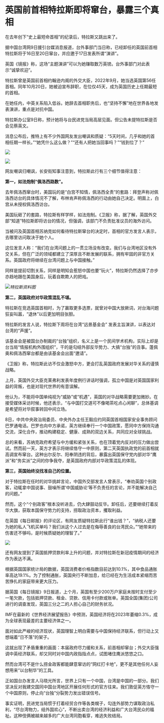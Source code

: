 # 英国前首相特拉斯即将窜台，暴露三个真相

在去年创下“史上最短命首相”的纪录后，特拉斯又跳出来了。

据中国台湾网9日援引台媒消息报道，台外事部门当日称，已经卸任的英国前首相特拉斯将于16日至20日窜台，并应邀于17日发表所谓“演讲”。

英国《镜报》称，这场“主题演讲”可以为她赚取数万英镑。台外事部门对此表示“诚挚欢迎”。

特拉斯曾是英国前首相约翰逊内阁的外交大臣，2022年9月，她当选英国第56任首相。同年10月20日，她被迫宣布辞职，在位仅45天，成为英国历史上任期最短的首相。

在她任内，中英关系陷入低谷。她辞去首相职务后，也“坚持不懈”地在世界各地发表演讲，重点是对抗中国。

特拉斯办公室9日称，预计她将与台民进党当局高层见面。但公告未提特拉斯是否会见蔡英文。

消息公布后，推特上有不少外国网友发出嘲讽和质疑：“5天时间，几乎和她的首相任期一样长。”“她凭什么这么做？”“还有人把她当回事吗？”“钱到位了？”

![](https://inews.gtimg.com/newsapp_bt/0/15792272407/1000)

![](https://inews.gtimg.com/newsapp_bt/0/15792272408/1000)

网友嘲讽归嘲讽，长安街知事注意到，特拉斯此行有三个细节值得注意：

**第一，如法炮制“佩洛西路数”。**

去年佩洛西窜台时，美国玩的是“白宫不知情，佩洛西全责”的套路：拜登声称对佩洛西访台的具体情况不了解，布林肯声称佩洛西的行动由她自己决定。明面上，白宫从未授权佩洛西访台。

美国玩砸了的套路，特拉斯有样学样，如法炮制。《卫报》称，据了解，英国外交部“知道”特拉斯即将访台的情况，但强调，该部门不负责批准议员的海外访问。

当被问及英国首相苏纳克如何看待特拉斯窜台的决定时，首相的官方发言人表示，去哪里访问取决于她个人。

这位发言人称：“我们在台湾问题上的一贯立场没有改变。我们与台湾地区没有外交关系，但在广泛的领域都建立了深厚且不断发展的联系，拥有牢固的非官方关系。英国政府将继续在台湾问题上与中国接触。”

同样是提前切割关系，同样是明知会惹怒中国也要“玩火”，特拉斯仍然选择了亦步亦趋地跟在美国身后，玩着自欺欺人的把戏。

![](https://inews.gtimg.com/newsapp_bt/0/15792272441/1000)_特拉斯资料图_

**第二，英国政府对华政策混乱不堪。**

特拉斯在竞选英国首相时，为了赢取更多选票，就曾对中国大放厥词，对台海问题狂妄叫嚣，“退休”以后更加明目张胆。

特拉斯的发言人说，特拉斯下周将在台湾“远景基金会” 发表主旨演讲，以表达对台湾的“声援”。

该基金会是被国台办制裁的“台独”组织，名义上是一个民间学术机构，实际上却是台当局“情报机构外围组织”，干的是勾结外部反华势力、大搞“台独”的丑事。蓬佩奥和佩洛西窜台都是由该基金会出面“邀请”。

《卫报》称，特拉斯此访不仅会激怒中方，更会打乱英国政府发展对华关系的谨慎战略。

上月，英国外交大臣克莱弗利发表年度例行讲话时强调，孤立中国是对英国国家利益的背叛，也是对现代世界的有意误解。

他认为，不能将中国单纯视为“威胁”或“机遇”，英国的对华战略需要更加微妙。在接受媒体采访时候，他还表示，“与中国打交道可不像喝茶吃点心闲聊”，总体基调是希望将对华叙事转回中间立场。

8日，中共中央政治局委员、中央外办主任王毅应约同英国首相国家安全事务顾问巴罗通电话。巴罗也向中方承诺，英方继续奉行一个中国政策，愿同中方保持沟通交流，深化合作，推动构建稳定、健康、成熟的双边关系，共同应对全球挑战。

总的来看，苏纳克政府希望与中方缓和紧张关系，也在顶着党内反对的压力做出尝试。然而前一天，英方才表示将继续恪守一中原则，第二天英国执政党的前首相就高调宣布窜台。这种出尔反尔、阳奉阴违的背后，暴露出英国保守党内部对华“鹰派”和“务实派”之间的你争我夺，是英国政府内部对华政策混乱的体现。

**第三，英国始终没找准自己的位置。**

对于特拉斯在任时的对华挑衅言论，中国外交部发言人曾表示，“奉劝英国个别政客，动辄拿中国说事、鼓噪所谓‘中国威胁论’等不负责任的言论，并不能解决自己的问题。”

然而，这个“个别政客”根本没听进去，仍大肆鼓动反华。卸任后，还要继续打着反华大旗，获取本国保守势力的支持，捞取政治资本，攫取利益。

在英国《每日邮报》的评论区，有网友质疑特拉斯此行“谁出钱？”，“纳税人还要为她的私人飞机买单吗？我们派这个人过去是在侮辱善良的台湾民众。”“她带来的伤害还不够吗，是时候质疑她的理智了。”

![](https://inews.gtimg.com/newsapp_bt/0/15792272446/1000)

还有网友提到了英国抵押贷款利率上升的问题，并对特拉斯在新冠疫情期间的经济作为表达不满。

根据英国国家统计局的数据，英国消费者价格指数目前达到10.1%，其中食品通胀率高达19.1%。为了控制通胀，英国央行不断加息，给已经在为生活成本紧缩而苦苦挣扎的家庭带来更大压力。

据英国《每日镜报》9日报道，上个月，英国有至少200万户家庭未按时支付至少一笔欠款，包括抵押贷款、租金、贷款、信用卡付款或账单。英国全国(集团)公司进行的调查发现，英国三分之二的人担心自己的财务状况。

IMF在最新的《世界经济展望报告》中预测，英国经济将在2023年萎缩0.3%，成为全球表现最差的主要经济体之一。

面对如此严峻的经济现状，英国理智上明白需要与中国保持经济联系，但行动上又想端着“日不落”的架子。

这就出现了矛盾重重的画面：本届政府尽力缓和关系，前首相却窜台；外交大臣强调中英经济联系，却又同时对中国内政指指点点，试图堵住鹰派悠悠之口。

然而台湾可不是什么捞金政客都能肆意窜访的“网红打卡地”，更不是其他任何人妄想用来“以台制华”的工具。

正如国台办发言人马晓光所言，世界上只有一个中国，台湾是中国的一部分。我们坚决反对我建交国同中国台湾地区开展任何形式的官方往来。我们敦促英方恪守一个中国原则，停止向“台独”分裂势力发出错误信号。

事实证明，民进党当局惯于打着经贸合作等各类幌子，勾连外部势力谋取政治私利，“尽台湾物力，结外国欢心”，不断出卖台湾的经济利益和广大台湾民众的福祉。这种伎俩被越来越多的广大台湾同胞看穿，难逃失败结局。

